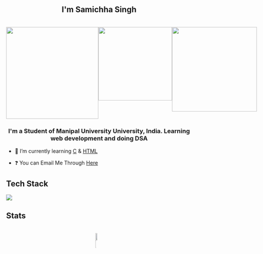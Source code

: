 ## <div align="center">I'm Samichha Singh</div>

<br>
<div style ="display:flex;" align="center">
  <img src="https://drive.google.com/uc?id=1z7qDiym-ygiSM3F4u1xDKgxSeH0-qAfM" style="width:250px"/>
  <img src="https://drive.google.com/uc?id=1qzjjmpa6oY9a3xq3mCqWoufaMO5LgDMs" style="height:200px"/>
  <img src="https://drive.google.com/uc?id=14xqv5Vq1iSHgQblRQwoVmMGU7XPq05u4" style="width:230px"/>
</div>

### <div align="center">I'm a Student of Manipal University University, India. Learning web development and doing DSA</div>

- 🌱 I’m currently learning [C](https://en.wikipedia.org/wiki/C_(programming_language)) & [HTML](https://en.wikipedia.org/wiki/HTML)
  
- ❓ You can Email Me Through [Here](mailto:samichha1013@gmail.com)

## Tech Stack
<a>
  <img src="https://skillicons.dev/icons?i=c,cpp,java,html,windows,vscode,github,git&perline=14" />
</a>


## Stats
<br/>

<div style="display:grid;align-items:center;justify-content:center">
  <img style="height:100%;width:49%;max-width: 100%" src="https://github-readme-stats.vercel.app/api?username=Samichha13&bg_color=0d1117&text_color=ffffff&count_private=true&show_icons=true&include_all_commits=true" bg_color=#808080 />
  <img style="height:100%;width:49%;max-width: 10%" src="https://github-readme-stats.vercel.app/api/top-langs/?username=Samichha13&layout=compact&bg_color=0d1117&text_color=ffffff&langs_count=8" bg_color=#808080 />
</div>
